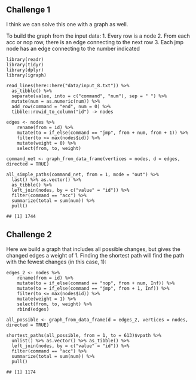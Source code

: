 ## Challenge 1

I think we can solve this one with a graph as well.

To build the graph from the input data: 1. Every row is a node 2. From
each acc or nop row, there is an edge connecting to the next row 3. Each
jmp node has an edge connecting to the number indicated

    library(readr)
    library(tidyr)
    library(dplyr)
    library(igraph)

    read_lines(here::here("data/input_8.txt")) %>% 
      as_tibble() %>% 
      separate(value, into = c("command", "num"), sep = " ") %>%
      mutate(num = as.numeric(num)) %>% 
      add_row(command = "end", num = 0) %>% 
      tibble::rowid_to_column("id") -> nodes

    edges <- nodes %>% 
        rename(from = id) %>%
        mutate(to = if_else(command == "jmp", from + num, from + 1)) %>% 
        filter(to <= max(nodes$id)) %>% 
        mutate(weight = 0) %>% 
        select(from, to, weight)

    command_net <- graph_from_data_frame(vertices = nodes, d = edges, directed = TRUE)

    all_simple_paths(command_net, from = 1, mode = "out") %>% 
      last() %>% as.vector() %>% 
      as_tibble() %>% 
      left_join(nodes, by = c("value" = "id")) %>% 
      filter(command == "acc") %>% 
      summarize(total = sum(num)) %>% 
      pull()

    ## [1] 1744

## Challenge 2

Here we build a graph that includes all possible changes, but gives the
changed edges a weight of 1. Finding the shortest path will find the
path with the fewest changes (in this case, 1):

    edges_2 <- nodes %>% 
        rename(from = id) %>%
        mutate(to = if_else(command == "nop", from + num, Inf)) %>% 
        mutate(to = if_else(command == "jmp", from + 1, Inf)) %>% 
        filter(to <= max(nodes$id)) %>% 
        mutate(weight = 1) %>% 
        select(from, to, weight) %>% 
        rbind(edges)

    all_possible <- graph_from_data_frame(d = edges_2, vertices = nodes, directed = TRUE)

    shortest_paths(all_possible, from = 1, to = 613)$vpath %>% 
      unlist() %>% as.vector() %>% as_tibble() %>% 
      left_join(nodes, by = c("value" = "id")) %>% 
      filter(command == "acc") %>% 
      summarize(total = sum(num)) %>% 
      pull()

    ## [1] 1174
